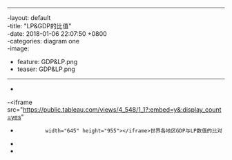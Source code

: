 ----  		
 -layout: default  		
 -title:  "LP&GDP的比值"  		
 -date:   2018-01-06 22:07:50 +0800  		
 -categories: diagram one		
 -image:		
 -  feature: GDP&LP.png		
 -  teaser: GDP&LP.png		
 ----  		
 -		
 -<iframe src="https://public.tableau.com/views/4_548/1_1?:embed=y&:display_count=yes"		
 -				width="645" height="955"></iframe>世界各地区GDP与LP数值的比对		
 -		
 -				
